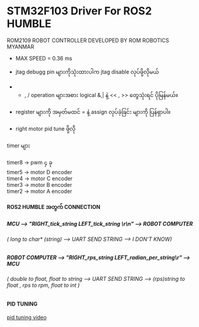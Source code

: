 # STM32F103 Driver For ROS2 HUMBLE
ROM2109 ROBOT CONTROLLER
DEVELOPED BY ROM ROBOTICS MYANMAR

- MAX SPEED = 0.36 ms


- jtag debugg pin များကိုသုံးထားပါက jtag disable လုပ်ဖို့လိုမယ်
- * , / operation များအစား logical &,| နဲ့ << , >> တွေသုံးရင် ပိုမြန်မယ်။
- register များကို အမှတ်မထင် = နဲ့ assign လုပ်ခဲ့ခြင်း များကို ပြန်ရှာပါ။
- right motor pid tune ဖို့လို

timer များ <br>

timer8 -> pwm ၄ ခု <br>
timer5 -> motor D encoder<br>
timer4 -> motor C encoder<br>
timer3 -> motor B encoder<br>
timer2 -> motor A encoder<br>

#### ROS2 HUMBLE အတွက် CONNECTION 
##### MCU --> "RIGHT_tick_string LEFT_tick_string \r\n" --> ROBOT COMPUTER 
###### ( long to char* (string) --> UART SEND STRING --> I DON'T KNOW)

##### ROBOT COMPUTER --> "RIGHT_rps_string LEFT_radian_per_string\r" --> MCU 
###### ( double to float, float to string --> UART SEND STRING --> (rps)string to float , rps to rpm, float to int  )



#### PID TUNING
<a href="https://www.youtube.com/watch?v=qeWIGDeaKrE"> pid tuning video</a>
